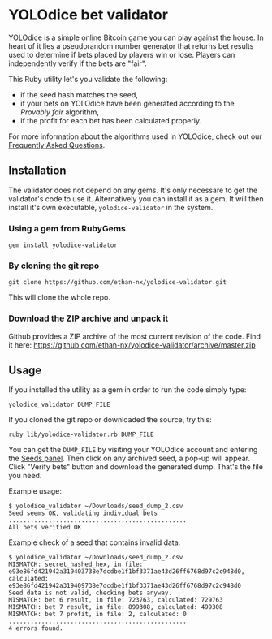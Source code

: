 YOLOdice bet validator
======================

[YOLOdice](https://yolodice.com) is a simple online Bitcoin game you can play against the house. In heart of it lies a pseudorandom number generator that returns bet results used to determine if bets placed by players win or lose. Players can independently verify if the bets are "fair".

This Ruby utility let's you validate the following:

* if the seed hash matches the seed,
* if your bets on YOLOdice have been generated according to the *Provably fair* algorithm,
* if the profit for each bet has been calculated properly.

For more information about the algorithms used in YOLOdice, check out our [Frequently Asked Questions](https://yolodice.dev/#faq/provably-fair).

## Installation

The validator does not depend on any gems. It's only necessare to get the validator's code to use it. Alternatively you can install it as a gem. It will then install it's own executable, `yolodice-validator` in the system.

### Using a gem from RubyGems

    gem install yolodice-validator

### By cloning the git repo

    git clone https://github.com/ethan-nx/yolodice-validator.git

This will clone the whole repo.

### Download the ZIP archive and unpack it

Github provides a ZIP archive of the most current revision of the code. Find it here: https://github.com/ethan-nx/yolodice-validator/archive/master.zip


## Usage

If you installed the utility as a gem in order to run the code simply type:

    yolodice_validator DUMP_FILE

If you cloned the git repo or downloaded the source, try this:

    ruby lib/yolodice-validator.rb DUMP_FILE

You can get the `DUMP_FILE` by visiting your YOLOdice account and entering the [Seeds panel](https://yolodice.com/#seeds). Then click on any archived seed, a pop-up will appear. Click "Verify bets" button and download the generated dump. That's the file you need.

Example usage:


    $ yolodice_validator ~/Downloads/seed_dump_2.csv
    Seed seems OK, validating individual bets
    .................................................
    All bets verified OK

Example check of a seed that contains invalid data:

    $ yolodice_validator ~/Downloads/seed_dump_2.csv
    MISMATCH: secret_hashed_hex, in file: e93e86fd421942a319403738e7dcdbe1f1bf3371ae43d26ff6768d97c2c948d0, calculated: e93e86fd421942a319409738e7dcdbe1f1bf3371ae43d26ff6768d97c2c948d0
    Seed data is not valid, checking bets anyway.
    MISMATCH: bet 6 result, in file: 723763, calculated: 729763
    MISMATCH: bet 7 result, in file: 899308, calculated: 499308
    MISMATCH: bet 7 profit, in file: 2, calculated: 0
    .................................................
    4 errors found.

